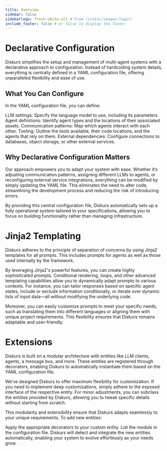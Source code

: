 ```yaml
---
title: Overview
sidebar: false  
sidebarlogo: fresh-white-alt # From (static/images/logo/)
include_footer: false # or false to display the footer
---
```


# Declarative Configuration
Diskurs simplifies the setup and management of multi-agent systems with a declarative approach to configuration.
Instead of hardcoding system details, everything is centrally defined in a YAML configuration file, offering unparalleled flexibility and ease of use.

## What You Can Configure
In the YAML configuration file, you can define:

LLM settings: Specify the language model to use, including its parameters.
Agent definitions: Identify agent types and the locations of their associated assets.
Communication patterns: Map which agents interact with each other.
Tooling: Outline the tools available, their code locations, and the agents that rely on them.
External dependencies: Configure connections to databases, object storage, or other external services.
## Why Declarative Configuration Matters
Our approach empowers you to adapt your system with ease. Whether it’s adjusting communication patterns, assigning different LLMs to agents, or reconfiguring external service integrations, everything can be modified by simply updating the YAML file.
This eliminates the need to alter code, streamlining the development process and reducing the risk of introducing errors.

By providing this central configuration file, Diskurs automatically sets up a fully operational system tailored to your specifications, allowing you to focus on building functionality rather than managing infrastructure.

# Jinja2 Templating
Diskurs adheres to the principle of separation of concerns by using Jinja2 templates for all prompts.
This includes prompts for agents as well as those used internally by the framework.

By leveraging Jinja2's powerful features, you can create highly sophisticated prompts. Conditional rendering, loops, and other advanced templating capabilities allow you to dynamically adapt prompts to various contexts. For instance, you can tailor responses based on specific agent states, include or exclude information conditionally, or iterate over dynamic lists of input data—all without modifying the underlying code.

Moreover, you can easily customize prompts to meet your specific needs, such as translating them into different languages or aligning them with unique project requirements. This flexibility ensures that Diskurs remains adaptable and user-friendly.

# Extensions
Diskurs is built on a modular architecture with entities like LLM clients, agents, a message bus, and more.
These entities are registered through decorators, enabling Diskurs to automatically instantiate them based on the YAML configuration file.

We’ve designed Diskurs to offer maximum flexibility for customization. If you need to implement deep customizations, simply adhere to the exposed interface of the respective entity. For minor adjustments, you can subclass the entities provided by Diskurs, allowing you to tweak specific details without starting from scratch.

This modularity and extensibility ensure that Diskurs adapts seamlessly to your unique requirements. To add new entities:

Apply the appropriate decorators to your custom entity.
List the module in the configuration file.
Diskurs will detect and integrate the new entities automatically, enabling your system to evolve effortlessly as your needs grow.